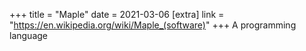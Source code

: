 +++
title = "Maple"
date = 2021-03-06
[extra]
link = "https://en.wikipedia.org/wiki/Maple_(software)"
+++
A programming language

